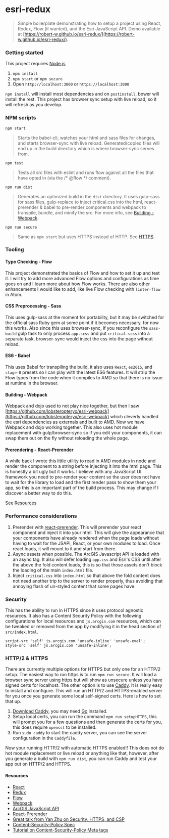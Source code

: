 # esri-redux
> Simple boilerplate demonstrating how to setup a project using React, Redux, Flow (if wanted), and the Esri JavaScript API. Demo available at [https://robert-w.github.io/esri-redux/](https://robert-w.github.io/esri-redux/).

### Getting started
This project requires [Node.js](https://nodejs.org/en/)

1. `npm install`
2. `npm start` or `npm secure`
3. Open `http://localhost:3000` or `https://localhost:3000`

`npm install` will install most dependencies and on `postinstall`, bower will install the rest.  This project has browser sync setup with live reload, so it will refresh as you develop.

### NPM scripts
`npm start`
> Starts the babel-cli, watches your html and sass files for changes, and starts browser-sync with live reload.  Generated/copied files will end up in the build directory which is where browser-sync serves from.

`npm test`
> Tests all src files with eslint and runs flow against all the files that have opted in (via the /\* @flow \*/ comment).

`npm run dist`
> Generates an optimized build in the `dist` directory. It uses gulp-sass for sass files, gulp-replace to inject critical.css into the html, react-prerender & babel to pre-render components and webpack to transpile, bundle, and minify the src. For more info, see [Building - Webpack](#building-webpack).

`npm run secure`
> Same as `npm start` but uses HTTPS instead of HTTP. See [HTTPS](#HTTPS).

### Tooling

#### Type Checking - Flow
This project demonstrated the basics of Flow and how to set it up and test it. I will try to add more advanced Flow options and configurations as time goes on and I learn more about how Flow works. There are also other enhancements I would like to add, like live Flow checking with `linter-flow` in Atom.

#### CSS Preprocessing - Sass
This uses gulp-sass at the moment for portability, but it may be switched for the official sass Ruby gem at some point if it becomes necessary, for now this works. Also since this uses browser-sync, if you reconfigure the `sass-build` gulp task to only process `app.scss` and put `critical.scss` into a separate task, browser-sync would inject the css into the page without reload.

#### ES6 - Babel
This uses Babel for transpiling the build, it also uses `React`, `es2015`, and `stage-0` presets so I can play with the latest ES6 features.  It will strip the Flow types from the code when it compiles to AMD so that there is no issue at runtime in the browser.

#### Building - Webpack
Webpack and dojo used to not play nice together, but then I saw [https://github.com/lobsteropteryx/esri-webpack](https://github.com/lobsteropteryx/esri-webpack) which cleverly handled the esri dependencies as externals and built to AMD.  Now we have Webpack and dojo working together.  This also uses hot module replacement with gulp/browser-sync so if you edit your components, it can swap them out on the fly without reloading the whole page.

#### Prerendering - React-Prerender
A while back I wrote this little utility to read in AMD modules in node and render the component to a string before injecting it into the html page.  This is honestly a bit ugly but it works.  I believe with any JavaScript UI framework you need to pre-render your content so the user does not have to wait for the library to load and the first render pass to show them your app, so this is an important part of the build process.  This may change if I discover a better way to do this.

See [Resources](#resources)


### Performance considerations
1. Prerender with [react-prerender](https://github.com/Robert-W/react-prerender).  This will prerender your react component and inject it into your html.  This will give the appearance that your components have already rendered when the page loads without having to wait for the JSAPI, React, or your own modules to load.  Once react loads, it will mount to it and start from there.
2. Async assets when possible.  The ArcGIS Javascript API is loaded with an async tag.  It also will defer loading `app.css` and Esri's CSS until after the above the fold content loads, this is so that those assets don't block the loading of the main `index.html` file.
3. Inject `critical.css` into `index.html` so that above the fold content does not need another trip to the server to render properly, thus avoiding that annoying flash of un-styled content that some pages have.

### Security
This has the ability to run in HTTPS since it uses protocol agnostic resources. It also has a Content Security Policy with the following configurations for local resources and `js.arcgis.com` resources, which can be tweaked or removed from the app by modifying it in the head section of `src/index.html`.

```
script-src 'self' js.arcgis.com 'unsafe-inline' 'unsafe-eval';
style-src 'self' js.arcgis.com 'unsafe-inline';
```

### HTTP/2 & HTTPS
There are currently multiple options for HTTPS but only one for an HTTP/2 setup. The easiest way to run https is to run `npm run secure`.  It will load a browser sync server using https but will show as unsecure unless you have signed certs for localhost. The other option is to use [Caddy](https://caddyserver.com/).  It is really easy to install and configure.  This will run an HTTP/2 and HTTPS-enabled server for you once you generate some local self-signed certs.  Here is how to set that up.

1. [Download Caddy](https://caddyserver.com/docs/getting-started), you may need [Go](https://golang.org/) installed.
2. Setup local certs, you can run the command `npm run setupHTTPS`, this will prompt you for a few questions and then generate the certs for you, this does require `openssl` to be installed.
3. Run `sudo caddy` to start the caddy server, you can see the server configuration in the `Caddyfile`.

Now your running HTTP/2 with automatic HTTPS enabled!! This does not do hot module replacement or live reload or anything like that, however, after you generate a build with `npm run dist`, you can run Caddy and test your app out on HTTP/2 and HTTPS.



#### Resources
* [React](https://facebook.github.io/react/)
* [Redux](http://redux.js.org/)
* [Flow](http://flowtype.org/)
* [Webpack](https://webpack.github.io/)
* [ArcGIS JavaScript API](https://js.arcgis.com)
* [React-Prerender](https://github.com/Robert-W/react-prerender)
* [Great talk from Yan Zhu on Security, HTTPS, and CSP](https://www.youtube.com/watch?v=CDdYu2CJ-SU)
* [Content-Security-Policy Spec](https://www.w3.org/TR/CSP/)
* [Tutorial on Content-Security-Policy Meta tags](http://www.html5rocks.com/en/tutorials/security/content-security-policy/)
